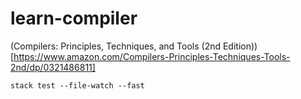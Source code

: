 # learn-compiler

(Compilers: Principles, Techniques, and Tools (2nd Edition))[https://www.amazon.com/Compilers-Principles-Techniques-Tools-2nd/dp/0321486811]

```
stack test --file-watch --fast
```
